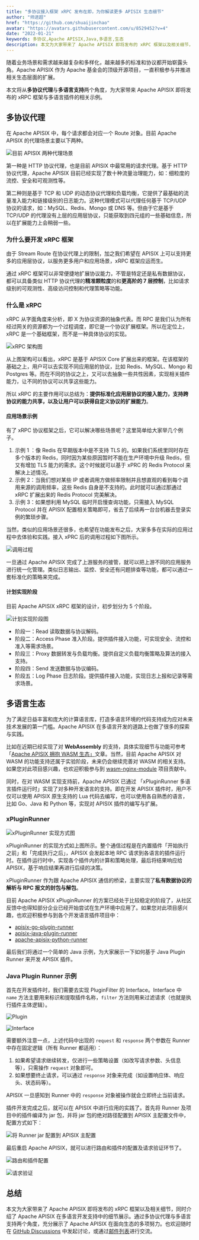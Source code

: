 ```yaml
---
title: "多协议接入框架 xRPC 发布在即，为你解读更多 APISIX 生态细节"
author: "帅进超"
href: "https://github.com/shuaijinchao"
avatar: "https://avatars.githubusercontent.com/u/8529452?v=4"
date: "2022-01-21"
keywords: 多协议,Apache APISIX,Java,多语言,生态
description: 本文为大家带来了 Apache APISIX 即将发布的 xRPC 框架以及相关细节，同时介绍了 Apache APISIX 在多语言开发支持中的细节展示。
---
```


随着业务场景和需求越来越复杂和多样化，越来越多的标准和协议都开始崭露头角。Apache APISIX 作为 Apache 基金会的顶级开源项目，一直积极参与并推进相关生态层面的扩展。

本文将从**多协议代理**与**多语言支持**两个角度，为大家带来 Apache APISIX 即将发布的 xRPC 框架与多语言插件的相关示例。

## 多协议代理

在 Apache APISIX 中，每个请求都会对应一个 Route 对象。目前 Apache APISIX 的代理场景主要以下两种。

![目前 APISIX 两种代理场景](https://static.apiseven.com/202108/1642732975469-74071c65-e869-4133-857f-822b58d6b86e.png)

第一种是 HTTP 协议代理，也是目前 APISIX 中最常用的请求代理。基于 HTTP 协议代理，Apache APISIX 目前已经实现了数十种流量治理能力，如：细粒度的流控、安全和可观测性等。

第二种则是基于 TCP 和 UDP 的动态协议代理和负载均衡，它提供了最基础的流量准入能力和链接级别的日志能力。这种代理模式可以代理任何基于 TCP/UDP 协议的请求，如：MySQL、Redis、Mongo 或 DNS 等。但由于它是基于 TCP/UDP 的代理没有上层的应用层协议，只能获取到四元组的一些基础信息，所以在扩展能力上会稍弱一些。

### 为什么要开发 xRPC 框架

由于 Stream Route 在协议代理上的限制，加之我们希望在 APISIX 上可以支持更多的应用层协议，以服务更多用户和应用场景，xRPC 框架应运而生。

通过 xRPC 框架可以非常便捷地扩展协议能力，不管是特定还是私有数据协议，都可以具备类似 HTTP 协议代理的**精准颗粒度**的和**更高阶的 7 层控制**，比如请求级别的可观测性、高级访问控制和代理策略等功能。

### 什么是 xRPC

xRPC 从字面角度来分析，即 X 为协议资源的抽象代表。而 RPC 是我们认为所有经过网关的资源都为一个过程调度，即它是一个协议扩展框架。所以在定位上，xRPC 是一个基础框架，而不是一种具体协议的实现。

![xRPC 架构图](https://static.apiseven.com/202108/1642733068660-f479ffcc-5bda-49de-bbd9-0d04d7259450.png)

从上图架构可以看出，xRPC 是基于 APISIX Core 扩展出来的框架。在该框架的基础之上，用户可以去实现不同应用层的协议，比如 Redis、MySQL、Mongo 和 Postgres 等。而在不同的协议之上，又可以去抽象一些共性因素，实现相关插件能力，让不同的协议可以共享这些能力。

所以 xRPC 的主要作用可以总结为：**提供标准化应用层协议的接入能力，支持跨协议的能力共享，以及让用户可以获得自定义协议的扩展能力**。

#### 应用场景示例

有了 xRPC 协议框架之后，它可以解决哪些场景呢？这里简单给大家举几个例子。

1. 示例 1 ：像 Redis 在早期版本中是不支持 TLS 的。如果我们系统里同时存在多个版本的 Redis，同时因为某些原因暂时不能在生产环境中升级 Redis，但又有增加 TLS 能力的需求。这个时候就可以基于 xPRC 的 Redis Protocol 来解决上述情况。
2. 示例 2：当我们想对某些 IP 或者调用方做频率限制并且想直观的看到每个调用来源的调用频率，这些 Redis 自身是不支持的。此时就可以通过那通过 xRPC 扩展出来的 Redis Protocol 完美解决。
3. 示例 3：如果想利用 MySQL 临时开启慢查询功能，只需接入 MySQL Protocol 并在 APISIX 配置相关策略即可，省去了后续再一台台机器去登录实例的繁琐步骤。

当然，类似的应用场景还很多，也希望在功能发布之后，大家多多在实际的应用过程中去体验和实践。接入 xPRC 后的调用过程如下图所示。

![调用过程](https://static.apiseven.com/202108/1643103835579-d215a120-f62e-4ba5-aa14-59ea3d38a429.png)

一旦通过 Apache APISIX 完成了上游服务的接管，就可以把上游不同的应用服务进行统一化管理。类似日志输出、监控、安全还有问题排查等功能，都可以通过一套标准化的策略来完成。

#### 计划实现阶段

目前 Apache APISIX xRPC 框架的设计，初步划分为 5 个阶段。

![计划实现阶段图](https://static.apiseven.com/202108/1643103835583-40afb0a0-ec20-40e8-84de-b34afee2724c.png)

- 阶段一：Read 读取数据与协议解码。
- 阶段二：Access Phase 准入阶段。提供插件接入功能，可实现安全、流控和准入等需求场景。
- 阶段三：Proxy 数据转发与负载均衡。提供自定义负载均衡策略及算法的接入支持。
- 阶段四：Send 发送数据与协议编码。
- 阶段五：Log Phase 日志阶段。提供插件接入功能，实现日志上报和记录等需求场景。

## 多语言生态

为了满足日益丰富和庞大的计算语言库，打造多语言环境的代码支持成为应对未来技术发展的第一门槛。Apache APISIX 在多语言开发的道路上也做了很多的探索与实践。

比如在近期已经实现了对 **WebAssembly** 的支持，具体实现细节与功能可参考「[Apache APISIX 拥抱 WASM 生态」](https://apisix.apache.org/zh/blog/2021/11/19/apisix-supports-wasm)文章。当然，目前 Apache APISIX 对 WASM 的功能支持还属于实验阶段，未来仍会继续完善对 WASM 的相关支持。如果您对此项目感兴趣，也欢迎积极参与到 [wasm-nginx-module](https://github.com/api7/wasm-nginx-module) 项目贡献中。

同时，在对 WASM 实现支持前，Apache APISIX 已通过 「xPluginRunner 多语言插件运行时」实现了对多种开发语言的支持。即在开发 APISIX 插件时，用户不仅可以使用 APISIX 原生支持的 Lua 代码去编写，也可以使用各自熟悉的语言，比如 Go、Java 和 Python 等，实现对 APISIX 插件的编写与扩展。

### xPluginRunner

![xPluginRunner 实现方式图](https://static.apiseven.com/202108/1642733411405-19b13181-0f5e-46af-837b-66e485f2e0b0.png)

xPluginRunner 的实现方式如上图所示。整个通信过程是在内置插件「开始执行之前」和「完成执行之后」，APISIX 会发起本地 RPC 请求到各语言的插件运行时。在插件运行时中，实现各个插件内的计算和策略处理，最后将结果响应给 APISIX，基于响应结果再进行后续的决策。

xPluginRunner 作为跟 Apache APISIX 通信的桥梁，主要实现了**私有数据协议的解析与 RPC 报文的封包与解包**。

目前 Apache APISIX xPluginRunner 的方案已经处于比较稳定的阶段了，从社区反馈中也得知部分企业已经开始尝试在生产环境中应用了。如果您对此项目感兴趣，也欢迎积极参与到各个开发语言插件项目中：

- [apisix-go-plugin-runner](https://github.com/apache/apisix-go-plugin-runner)
- [apisix-java-plugin-runner](https://github.com/apache/apisix-java-plugin-runner)
- [apache-apisix-python-runner](https://github.com/apache/apisix-python-plugin-runner)

最后我们将通过一个简单的 Java 示例，为大家展示一下如何基于 Java Plugin Runner 来开发 APISIX 插件。

### Java Plugin Runner 示例

首先在开发插件时，我们需要去实现 PluginFilter 的 Interface。Interface 中 `name` 方法主要用来标识和提取插件名称，`filter` 方法则用来过滤请求（也就是执行插件主体逻辑）。

![Plugin](https://static.apiseven.com/202108/1642733591297-642091b2-d4c7-4098-b7ff-41ffa5a2e00a.png)

![Interface](https://static.apiseven.com/202108/1642733657248-5b7db563-f95f-4683-997e-47e76eeda4d9.png)

需要额外注意一点，上述代码中出现的 `request` 和 `response` 两个参数在 Runner 中存在固定逻辑（所有 Runner 都适用）：

1. 如果希望请求继续转发，仅进行一些策略设置（如改写请求参数、头信息等），只需操作 `request` 对象即可。
2. 如果想要终止请求，可以通过 `response` 对象来完成（如设置响应体、响应头、状态码等）。

APISIX 一旦感知到 Runner 中的 `response` 对象被操作就会立即终止当前请求。

插件开发完成之后，就可以在 APISIX 中进行应用的实践了。首先将 Runner 及项目中的插件编译为 jar 包，并将 jar 包的绝对路径配置到 APISIX 主配置文件中，配置方式如下：

![将 Runner jar 配置到 APISIX 主配置](https://static.apiseven.com/202108/1642733807923-9e3ad231-0094-4e37-a830-29973b43e495.png)

最后重启 Apache APISIX，就可以进行路由和插件的配置及请求验证环节了。

![路由和插件配置](https://static.apiseven.com/202108/1642733908224-64f3ec2c-6d33-4130-b8b6-0fe10e00c48e.png)

![请求验证](https://static.apiseven.com/202108/1642733944940-69b06c71-22f7-45e4-9b6d-7f1b62167180.png)

## 总结

本文为大家带来了 Apache APISIX 即将发布的 xRPC 框架以及相关细节，同时介绍了 Apache APISIX 在多语言开发支持中的细节展示。通过多协议代理与多语言支持两个角度，充分展示了 Apache APISIX 在面向生态的多项努力。也欢迎随时在 [GitHub Discussions](https://github.com/apache/apisix/discussions) 中发起讨论，或通过[邮件列表](https://apisix.apache.org/zh/docs/general/subscribe-guide)进行交流。
